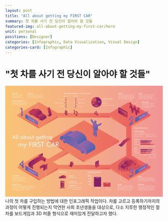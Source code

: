 ```yaml
---
layout: post
title: "All about getting my FIRST CAR"
summary: 첫 차를 사기 전 당신이 알아야 할 것들
featured-img: all-about-getting-my-first-car/hero
unit: personal
positions: [Designer]
categories: [Infographic, Data Visualization, Visual Design]
categories-card: [Infographic]
---
```


# "첫 차를 사기 전 당신이 알아야 할 것들"


![My First Car](/assets/img/posts/all-about-getting-my-first-car/P2.png#center)
나의 첫 차를 구입하는 방법에 대한 인포그래픽 작업이다. 차를 고르고 등록하기까지의 과정이 어떻게 진행되는지 막연한 사회 초년생들을 대상으로, 다소 지루한 행정적인 절차를 보드게임과 3D 퍼즐 형식으로 재미있게 전달하고자 했다.